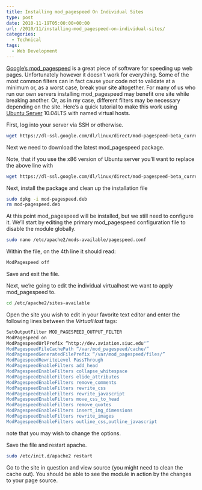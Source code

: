 ```yaml
---
title: Installing mod_pagespeed On Individual Sites
type: post
date: 2010-11-19T05:00:00+00:00
url: /2010/11/installing-mod_pagespeed-on-individual-sites/
categories:
  - Technical
tags:
  - Web Development
---
```


[Google’s mod\_pagespeed](https://code.google.com/p/modpagespeed/) is a great piece of software for speeding up web pages. Unfortunately however it doesn’t work for everything. Some of the most common filters can in fact cause your code not to validate at a minimum or, as a worst case, break your site altogether. For many of us who run our own servers installing mod\_pagespeed may benefit one site while breaking another. Or, as in my case, different filters may be necessary depending on the site. Here’s a quick tutorial to make this work using [Ubuntu Server](http://www.ubuntu.com/server) 10.04LTS with named virtual hosts.

First, log into your server via SSH or otherwise.

``` bash
wget https://dl-ssl.google.com/dl/linux/direct/mod-pagespeed-beta_current_amd64.deb
```

Next we need to download the latest mod_pagespeed package.

Note, that if you use the x86 version of Ubuntu server you’ll want to replace the above line with

``` bash
wget https://dl-ssl.google.com/dl/linux/direct/mod-pagespeed-beta_current_i386.deb
```

Next, install the package and clean up the installation file

``` bash
sudo dpkg -i mod-pagespeed.deb
rm mod-pagespeed.deb
```

At this point mod\_pagespeed will be installed, but we still need to configure it. We’ll start by editing the primary mod\_pagespeed configuration file to disable the module globally.

``` bash
sudo nano /etc/apache2/mods-available/pagespeed.conf
```

Within the file, on the 4th line it should read:

``` bash
ModPagespeed off
```

Save and exit the file.

Next, we’re going to edit the individual virtualhost we want to apply mod_pagespeed to.

``` bash
cd /etc/apache2/sites-available
```

Open the site you wish to edit in your favorite text editor and enter the following lines between the _VirtualHost_ tags:

``` bash
SetOutputFilter MOD_PAGESPEED_OUTPUT_FILTER
ModPagespeed on
ModPagespeedUrlPrefix “http://dev.aviation.siuc.edu"”
ModPagespeedFileCachePath “/var/mod_pagespeed/cache/”
ModPagespeedGeneratedFilePrefix “/var/mod_pagespeed/files/”
ModPagespeedRewriteLevel PassThrough
ModPagespeedEnableFilters add_head
ModPagespeedEnableFilters collapse_whitespace
ModPagespeedEnableFilters elide_attributes
ModPagespeedEnableFilters remove_comments
ModPagespeedEnableFilters rewrite_css
ModPagespeedEnableFilters rewrite_javascript
ModPagespeedEnableFilters move_css_to_head
ModPagespeedEnableFilters remove_quotes
ModPagespeedEnableFilters insert_img_dimensions
ModPagespeedEnableFilters rewrite_images
ModPagespeedEnableFilters outline_css,outline_javascript
```

note that you may wish to change the options.

Save the file and restart apache.

``` bash
sudo /etc/init.d/apache2 restart
```

Go to the site in question and view source (you might need to clean the cache out). You should be able to see the module in action by the changes to your page source.